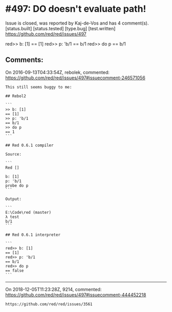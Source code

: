 
#497: DO doesn't evaluate path!
================================================================================
Issue is closed, was reported by Kaj-de-Vos and has 4 comment(s).
[status.built] [status.tested] [type.bug] [test.written]
<https://github.com/red/red/issues/497>

red>> b: [1]
== [1]
red>> p: 'b/1
== b/1
red>> do p
== b/1



Comments:
--------------------------------------------------------------------------------

On 2016-09-13T04:33:54Z, rebolek, commented:
<https://github.com/red/red/issues/497#issuecomment-246571056>

    This still seems buggy to me:
    
    ## Rebol2
    
    ```
    >> b: [1]
    == [1]
    >> p: 'b/1
    == b/1
    >> do p
    == 1
    ```
    
    ## Red 0.6.1 compiler
    
    Source:
    
    ```
    Red []
    
    b: [1]
    p: 'b/1
    probe do p
    ```
    
    Output:
    
    ```
    E:\Code\red (master)
    λ test
    b/1
    ```
    
    ## Red 0.6.1 interpreter
    
    ```
    red>> b: [1]
    == [1]
    red>> p: 'b/1
    == b/1
    red>> do p
    == false
    ```

--------------------------------------------------------------------------------

On 2018-12-05T11:23:28Z, 9214, commented:
<https://github.com/red/red/issues/497#issuecomment-444452218>

    https://github.com/red/red/issues/3561

